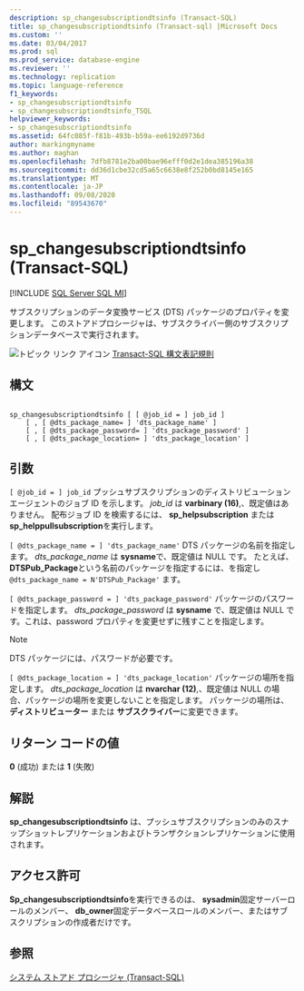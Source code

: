 ```yaml
---
description: sp_changesubscriptiondtsinfo (Transact-SQL)
title: sp_changesubscriptiondtsinfo (Transact-sql) |Microsoft Docs
ms.custom: ''
ms.date: 03/04/2017
ms.prod: sql
ms.prod_service: database-engine
ms.reviewer: ''
ms.technology: replication
ms.topic: language-reference
f1_keywords:
- sp_changesubscriptiondtsinfo
- sp_changesubscriptiondtsinfo_TSQL
helpviewer_keywords:
- sp_changesubscriptiondtsinfo
ms.assetid: 64fc085f-f81b-493b-b59a-ee6192d9736d
author: markingmyname
ms.author: maghan
ms.openlocfilehash: 7dfb8781e2ba00bae96efff0d2e1dea385196a38
ms.sourcegitcommit: dd36d1cbe32cd5a65c6638e8f252b0bd8145e165
ms.translationtype: MT
ms.contentlocale: ja-JP
ms.lasthandoff: 09/08/2020
ms.locfileid: "89543670"
---
```

# <a name="sp_changesubscriptiondtsinfo-transact-sql"></a>sp_changesubscriptiondtsinfo (Transact-SQL)
[!INCLUDE [SQL Server SQL MI](../../includes/applies-to-version/sql-asdbmi.md)]

  サブスクリプションのデータ変換サービス (DTS) パッケージのプロパティを変更します。 このストアドプロシージャは、サブスクライバー側のサブスクリプションデータベースで実行されます。  
  
 ![トピック リンク アイコン](../../database-engine/configure-windows/media/topic-link.gif "トピック リンク アイコン") [Transact-SQL 構文表記規則](../../t-sql/language-elements/transact-sql-syntax-conventions-transact-sql.md)  
  
## <a name="syntax"></a>構文  
  
```  
  
sp_changesubscriptiondtsinfo [ [ @job_id = ] job_id ]  
    [ , [ @dts_package_name= ] 'dts_package_name' ]  
    [ , [ @dts_package_password= ] 'dts_package_password' ]  
    [ , [ @dts_package_location= ] 'dts_package_location' ]  
```  
  
## <a name="arguments"></a>引数  
`[ @job_id = ] job_id` プッシュサブスクリプションのディストリビューションエージェントのジョブ ID を示します。 *job_id* は **varbinary (16)**,、既定値はありません。 配布ジョブ ID を検索するには、 **sp_helpsubscription** または **sp_helppullsubscription**を実行します。  
  
`[ @dts_package_name = ] 'dts_package_name'` DTS パッケージの名前を指定します。 *dts_package_name* は **sysname**で、既定値は NULL です。 たとえば、 **DTSPub_Package**という名前のパッケージを指定するには、を指定し `@dts_package_name = N'DTSPub_Package'` ます。  
  
`[ @dts_package_password = ] 'dts_package_password'` パッケージのパスワードを指定します。 *dts_package_password* は **sysname** で、既定値は NULL です。これは、password プロパティを変更せずに残すことを指定します。  
  
> [!NOTE]  
>  DTS パッケージには、パスワードが必要です。  
  
`[ @dts_package_location = ] 'dts_package_location'` パッケージの場所を指定します。 *dts_package_location* は **nvarchar (12)**,、既定値は NULL の場合、パッケージの場所を変更しないことを指定します。 パッケージの場所は、 **ディストリビューター** または **サブスクライバー**に変更できます。  
  
## <a name="return-code-values"></a>リターン コードの値  
 **0** (成功) または **1** (失敗)  
  
## <a name="remarks"></a>解説  
 **sp_changesubscriptiondtsinfo** は、プッシュサブスクリプションのみのスナップショットレプリケーションおよびトランザクションレプリケーションに使用されます。  
  
## <a name="permissions"></a>アクセス許可  
 **Sp_changesubscriptiondtsinfo**を実行できるのは、 **sysadmin**固定サーバーロールのメンバー、 **db_owner**固定データベースロールのメンバー、またはサブスクリプションの作成者だけです。  
  
## <a name="see-also"></a>参照  
 [システム ストアド プロシージャ &#40;Transact-SQL&#41;](../../relational-databases/system-stored-procedures/system-stored-procedures-transact-sql.md)  
  
  
